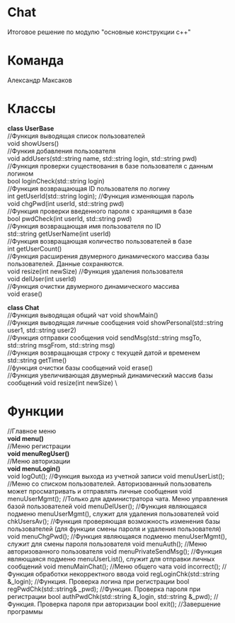 # Chat
Итоговое решение по модулю "основные конструкции с++"

# Команда
Александр Максаков

# Классы
**class UserBase**\
//Функция выводящая список пользователей\
void showUsers()\
//Функия добавления пользователя\
void addUsers(std::string name, std::string login, std::string pwd)\
//Функция проверки существования в базе пользователя с данным логином\
bool loginCheck(std::string login)\
//Функция возвращающая ID пользователя по логину\
int getUserId(std::string login);
//Функция изменяющая пароль\
void chgPwd(int userId, std::string pwd)\
//Функция проверки введенного пароля с хранящимя в базе\
bool pwdCheck(int userId, std::string pwd)\
//Функция возвращающая имя пользователя по ID\
std::string getUserName(int userId)\
//Функция возвращающая количество пользователей в базе\
int getUserCount()\
//Функция расширения двумерного динамического массива базы пользователей. Данные сохраняются.\
void resize(int newSize)
//Функция удаления пользователя\
void delUser(int userId)\
//Функция очистки двумерного динамического массива\
void erase()

**class Chat** \
//Функция выводящая общий чат
void showMain() \
//Функция выводящая личные сообщения
void showPersonal(std::string user1, std::string user2) \
//Функция отправки сообщения
void sendMsg(std::string msgTo, std::string msgFrom, std::string msg) \
//Функция возвращающая строку с текущей датой и временем
std::string getTime() \
//функция очистки базы сообщений
void erase() \
//Функция увеличивающая двумерный динамический массив базы сообщений
void resize(int newSize) \


# Функции
//Главное меню \
**void menu()** \
//Меню регистрации\
**void menuRegUser()** \
//Меню авторизации \
**void menuLogin()** \
void logOut(); //Функция выхода из учетной записи
void menuUserList(); //Меню со списком пользователей. Авторизованный пользователь может просматривать и отправлять личные сообщения
void menuUserMgmt(); //Только для администратора чата. Меню управления базой пользователей
void menuDelUser(); //Функция являющаяся подменю menuUserMgmt(), служит для удаления пользователей
void chkUsersAv(); //Функция проверяющая возможность изменения базы пользователей (для функции смены пароля и удаления пользователя)
void menuChgPwd(); //Функция являющаяся подменю menuUserMgmt(), служит для смены пароля пользователя
void menuAuth(); //Меню авторизованного пользователя
void menuPrivateSendMsg(); //Функция являющаяся подменю menuUserList(), служит для отправки личных сообщений
void menuMainChat(); //Меню общего чата
void incorrect(); //Функция обработки некорректного ввода
void regLoginChk(std::string &_login); //Функция. Проверка логина при регистрации
bool regPwdChk(std::string& _pwd); //Функция. Проверка пароля при регистрации
bool authPwdChk(std::string &_login, std::string &_pwd); //Функция. Проверка пароля при авторизации
bool exit(); //Завершение программы
